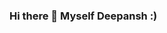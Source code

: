 ### Hi there 👋 Myself Deepansh :)

<!--
**deepanshdubey/deepanshdubey** is a ✨ _special_ ✨ repository because its `README.md` (this file) appears on your GitHub profile.

Here are some ideas to get you started:

- 🔭 I’m currently working on web development.
- 🌱 I’m currently learning Javascript.
-->
